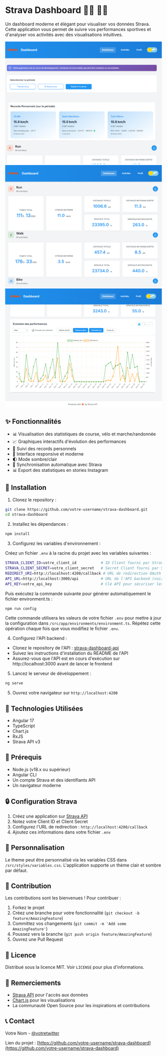 # Strava Dashboard 🏃‍♂️ 🚴‍♂️

Un dashboard moderne et élégant pour visualiser vos données Strava. Cette application vous permet de suivre vos performances sportives et d'analyser vos activités avec des visualisations intuitives.

![img.png](docs/dashboard.png)
![img_1.png](docs/dashboard_1.png)
![img_2.png](docs/dashboard_2.png)

## ✨ Fonctionnalités

- 📊 Visualisation des statistiques de course, vélo et marche/randonnée
- 📈 Graphiques interactifs d'évolution des performances
- 🎯 Suivi des records personnels
- 📱 Interface responsive et moderne
- 🌓 Mode sombre/clair
- 🔄 Synchronisation automatique avec Strava
- 📊 Export des statistiques en stories Instagram

## 🚀 Installation

1. Clonez le repository :

```bash
git clone https://github.com/votre-username/strava-dashboard.git
cd strava-dashboard
```

2. Installez les dépendances :

```bash
npm install
```

3. Configurez les variables d'environnement :

Créez un fichier `.env` à la racine du projet avec les variables suivantes :

```bash
STRAVA_CLIENT_ID=votre_client_id           # ID Client fourni par Strava
STRAVA_CLIENT_SECRET=votre_client_secret   # Secret Client fourni par Strava
REDIRECT_URI=http://localhost:4200/callback # URL de redirection OAuth
API_URL=http://localhost:3000/api          # URL de l'API backend (voir étape 4)
API_KEY=votre_api_key                      # Clé API pour sécuriser les requêtes
```

Puis exécutez la commande suivante pour générer automatiquement le fichier environment.ts :

```bash
npm run config
```

Cette commande utilisera les valeurs de votre fichier `.env` pour mettre à jour la configuration dans `/src/app/environments/environment.ts`. Répétez cette opération chaque fois que vous modifiez le fichier `.env`.

4. Configurez l'API backend :

- Clonez le repository de l'API : [strava-dashboard-api](https://github.com/AlexBsrd/strava-dashboard-api)
- Suivez les instructions d'installation du README de l'API
- Assurez-vous que l'API est en cours d'exécution sur http://localhost:3000 avant de lancer le frontend

5. Lancez le serveur de développement :

```bash
ng serve
```

5. Ouvrez votre navigateur sur `http://localhost:4200`

## 🔧 Technologies Utilisées

- Angular 17
- TypeScript
- Chart.js
- RxJS
- Strava API v3

## 📌 Prérequis

- Node.js (v18.x ou supérieur)
- Angular CLI
- Un compte Strava et des identifiants API
- Un navigateur moderne

## 🔒 Configuration Strava

1. Créez une application sur [Strava API](https://www.strava.com/settings/api)
2. Notez votre Client ID et Client Secret
3. Configurez l'URL de redirection : `http://localhost:4200/callback`
4. Ajoutez ces informations dans votre fichier `.env`

## 🎨 Personnalisation

Le theme peut être personnalisé via les variables CSS dans `/src/styles/variables.css`. L'application supporte un thème clair et sombre par défaut.

## 📝 Contribution

Les contributions sont les bienvenues ! Pour contribuer :

1. Forkez le projet
2. Créez une branche pour votre fonctionnalité (`git checkout -b feature/AmazingFeature`)
3. Committez vos changements (`git commit -m 'Add some AmazingFeature'`)
4. Poussez vers la branche (`git push origin feature/AmazingFeature`)
5. Ouvrez une Pull Request

## 📄 Licence

Distribué sous la licence MIT. Voir `LICENSE` pour plus d'informations.

## 💖 Remerciements

- [Strava API](https://developers.strava.com/) pour l'accès aux données
- [Chart.js](https://www.chartjs.org/) pour les visualisations
- La communauté Open Source pour les inspirations et contributions

## 📞 Contact

Votre Nom - [@votretwitter](https://twitter.com/votretwitter)

Lien du projet : [https://github.com/votre-username/strava-dashboard](https://github.com/votre-username/strava-dashboard)
